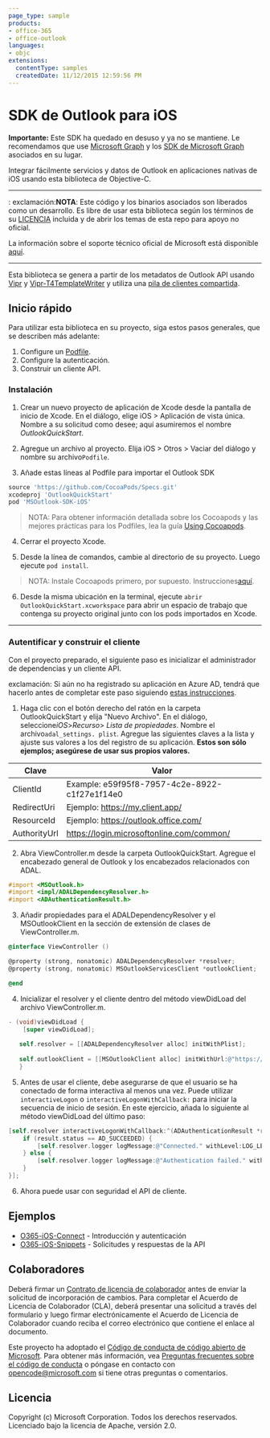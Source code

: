 ```yaml
---
page_type: sample
products:
- office-365
- office-outlook
languages:
- objc
extensions:
  contentType: samples
  createdDate: 11/12/2015 12:59:56 PM
---
```

# SDK de Outlook para iOS

**Importante:** Este SDK ha quedado en desuso y ya no se mantiene. Le recomendamos que use [Microsoft Graph](https://graph.microsoft.com/) y los [SDK de Microsoft Graph](https://developer.microsoft.com/en-us/graph/code-samples-and-sdks) asociados en su lugar.

Integrar fácilmente servicios y datos de Outlook en aplicaciones nativas de iOS usando esta biblioteca de Objective-C.

---

: exclamación:**NOTA**: Este código y los binarios asociados son liberados como un desarrollo. Es libre de usar esta biblioteca según los términos de su [LICENCIA](/LICENSE) incluida y de abrir los temas de esta repo para apoyo no oficial.

La información sobre el soporte técnico oficial de Microsoft está disponible [aquí][support-placeholder].

[support-placeholder]: https://support.microsoft.com/

---

Esta biblioteca se genera a partir de los metadatos de Outlook API usando [Vipr] y [Vipr-T4TemplateWriter] y utiliza una [pila de clientes compartida][orc-for-ios].

[Vipr]: https://github.com/microsoft/vipr
[Vipr-T4TemplateWriter]: https://github.com/msopentech/vipr-t4templatewriter
[orc-for-ios]: https://github.com/msopentech/orc-for-ios

## Inicio rápido

Para utilizar esta biblioteca en su proyecto, siga estos pasos generales, que se describen más adelante:

1. Configure un [Podfile].
2. Configure la autenticación.
3. Construir un cliente API.

[Podfile]: https://guides.cocoapods.org/syntax/podfile.html

### Instalación

1. Crear un nuevo proyecto de aplicación de Xcode desde la pantalla de inicio de Xcode. En el diálogo, elige iOS > Aplicación de vista única. Nombre a su solicitud como desee; aquí asumiremos el nombre *OutlookQuickStart*.

2. Agregue un archivo al proyecto. Elija iOS > Otros > Vaciar del diálogo y nombre su archivo`Podfile`.

3. Añade estas líneas al Podfile para importar el Outlook SDK

 ```ruby
 source 'https://github.com/CocoaPods/Specs.git'
 xcodeproj 'OutlookQuickStart'
 pod 'MSOutlook-SDK-iOS'
 ```

 > NOTA: Para obtener información detallada sobre los Cocoapods y las mejores prácticas para los Podfiles, lea la guía [Using Cocoapods].

4. Cerrar el proyecto Xcode.

5. Desde la línea de comandos, cambie al directorio de su proyecto. Luego ejecute `pod install`.

 > NOTA: Instale Cocoapods primero, por supuesto. Instrucciones[aquí](https://guides.cocoapods.org/using/getting-started.html).

6. Desde la misma ubicación en la terminal, ejecute `abrir OutlookQuickStart.xcworkspace` para abrir un espacio de trabajo que contenga su proyecto original junto con los pods importados en Xcode.

---

### Autentificar y construir el cliente

Con el proyecto preparado, el siguiente paso es inicializar el administrador de dependencias y un cliente API.

exclamación: Si aún no ha registrado su aplicación en Azure AD, tendrá que hacerlo antes de completar este paso siguiendo [estas instrucciones][MSDN Add Common Consent].

1. Haga clic con el botón derecho del ratón en la carpeta OutlookQuickStart y elija "Nuevo Archivo". En el diálogo, seleccione*iOS*>*Recurso*> *Lista de propiedades*. Nombre el archivo`adal_settings. plist`. Agregue las siguientes claves a la lista y ajuste sus valores a los del registro de su aplicación. **Estos son sólo ejemplos; asegúrese de usar sus propios valores.**

 |Clave|Valor|
|---|-----|
|ClientId|Example: e59f95f8-7957-4c2e-8922-c1f27e1f14e0|
|RedirectUri|Ejemplo: https://my.client.app/|
|ResourceId|Ejemplo: https://outlook.office.com/|
|AuthorityUrl|https://login.microsoftonline.com/common/|

2. Abra ViewController.m desde la carpeta OutlookQuickStart. Agregue el encabezado general de Outlook y los encabezados relacionados con ADAL.

 ```objective-c
 #import <MSOutlook.h>
 #import <impl/ADALDependencyResolver.h>
 #import <ADAuthenticationResult.h>
 ```

3. Añadir propiedades para el ADALDependencyResolver y el MSOutlookClient en la sección de extensión de clases de ViewController.m.

 ```objective-c
 @interface ViewController ()
 
 @property (strong, nonatomic) ADALDependencyResolver *resolver;
 @property (strong, nonatomic) MSOutlookServicesClient *outlookClient;
 
 @end
 ```

4. Inicializar el resolver y el cliente dentro del método viewDidLoad del archivo ViewController.m.

 ```objective-c
 - (void)viewDidLoad {
     [super viewDidLoad];
     
    self.resolver = [[ADALDependencyResolver alloc] initWithPlist];
    
    self.outlookClient = [[MSOutlookClient alloc] initWithUrl:@"https://outlook.office.com/api/v2.0" dependencyResolver:self.resolver];
    }
 ```

5. Antes de usar el cliente, debe asegurarse de que el usuario se ha conectado de forma interactiva al menos una vez. Puede utilizar `interactiveLogon` o `interactiveLogonWithCallback:` para iniciar la secuencia de inicio de sesión. En este ejercicio, añada lo siguiente al método viewDidLoad del último paso:

 ```objective-c
 [self.resolver interactiveLogonWithCallback:^(ADAuthenticationResult *result) {
     if (result.status == AD_SUCCEEDED) {
         [self.resolver.logger logMessage:@"Connected." withLevel:LOG_LEVEL_INFO];
     } else {
         [self.resolver.logger logMessage:@"Authentication failed." withLevel:LOG_LEVEL_ERROR];
     }
 }];
 ```

6. Ahora puede usar con seguridad el API de cliente.

[Using Cocoapods]: https://guides.cocoapods.org/using/using-cocoapods.html
[MSDN Add Common Consent]: https://msdn.microsoft.com/en-us/office/office365/howto/add-common-consent-manually

## Ejemplos
- [O365-iOS-Connect] - Introducción y autenticación <br />
- [O365-iOS-Snippets] - Solicitudes y respuestas de la API

[O365-iOS-Connect]: https://github.com/OfficeDev/O365-iOS-Connect
[O365-iOS-Snippets]: https://github.com/OfficeDev/O365-iOS-Snippets

## Colaboradores
Deberá firmar un [Contrato de licencia de colaborador](https://cla.microsoft.com/) antes de enviar la solicitud de incorporación de cambios. Para completar el Acuerdo de Licencia de Colaborador (CLA), deberá presentar una solicitud a través del formulario y luego firmar electrónicamente el Acuerdo de Licencia de Colaborador cuando reciba el correo electrónico que contiene el enlace al documento.

Este proyecto ha adoptado el [Código de conducta de código abierto de Microsoft](https://opensource.microsoft.com/codeofconduct/). Para obtener más información, vea [Preguntas frecuentes sobre el código de conducta](https://opensource.microsoft.com/codeofconduct/faq/) o póngase en contacto con [opencode@microsoft.com](mailto:opencode@microsoft.com) si tiene otras preguntas o comentarios.

## Licencia
Copyright (c) Microsoft Corporation. Todos los derechos reservados. Licenciado bajo la licencia de Apache, versión 2.0.

